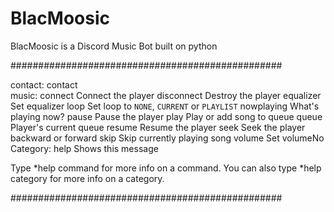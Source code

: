 # BlacMoosic
BlacMoosic is a Discord Music Bot built on python

#################################################

contact:
  contact    
music:
  connect    Connect the player
  disconnect Destroy the player
  equalizer  Set equalizer
  loop       Set loop to `NONE`, `CURRENT` or `PLAYLIST`
  nowplaying What's playing now?
  pause      Pause the player
  play       Play or add song to queue
  queue      Player's current queue
  resume     Resume the player
  seek       Seek the player backward or forward
  skip       Skip currently playing song
  volume     Set volume
​No Category:
  help       Shows this message

Type *help command for more info on a command.
You can also type *help category for more info on a category.

#################################################